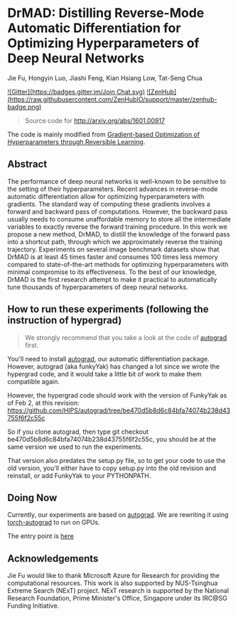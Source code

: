 # DrMAD: Distilling Reverse-Mode Automatic Differentiation for Optimizing Hyperparameters of Deep Neural Networks

Jie Fu, Hongyin Luo, Jiashi Feng, Kian Hsiang Low, Tat-Seng Chua

[![Gitter](https://badges.gitter.im/Join Chat.svg)](https://gitter.im/bigaidream/drmad?utm_source=badge&utm_medium=badge&utm_campaign=pr-badge&utm_content=badge)
[![ZenHub] (https://raw.githubusercontent.com/ZenHubIO/support/master/zenhub-badge.png)](https://zenhub.io)

> Source code for http://arxiv.org/abs/1601.00917

The code is mainly modified from [Gradient-based Optimization of Hyperparameters through Reversible Learning](https://github.com/HIPS/hypergrad/). 

## Abstract

The performance of deep neural networks is well-known to be sensitive to the setting of their hyperparameters. Recent advances in reverse-mode automatic differentiation allow for optimizing hyperparameters with gradients. The standard way of computing these gradients involves a forward and backward pass of computations. However, the backward pass usually needs to consume unaffordable memory to store all the intermediate variables to exactly reverse the forward training procedure. In this work we propose a new method, DrMAD, to distill the knowledge of the forward pass into a shortcut path, through which we approximately reverse the training trajectory. Experiments on several image benchmark datasets show that DrMAD is at least 45 times faster and consumes 100 times less memory compared to state-of-the-art methods for optimizing hyperparameters with minimal compromise to its effectiveness. To the best of our knowledge, DrMAD is the first research attempt to make it practical to automatically tune thousands of hyperparameters of deep neural networks.

## How to run these experiments (following the instruction of hypergrad)

> We strongly recommend that you take a look at the code of [autograd](https://github.com/HIPS/autograd) first. 

You'll need to install [autograd](https://github.com/HIPS/autograd), our automatic differentiation package.
However, autograd (aka funkyYak) has changed a lot since we wrote the hypergrad code, and it would take a little bit of work to make them compatible again.

However, the hypergrad code should work with the version of FunkyYak as of Feb 2, at this revision:
https://github.com/HIPS/autograd/tree/be470d5b8d6c84bfa74074b238d43755f6f2c55c

So if you clone autograd, then type
git checkout be470d5b8d6c84bfa74074b238d43755f6f2c55c,
you should be at the same version we used to run the experiments.

That version also predates the setup.py file, so to get your code to use the old version, you'll either have to copy setup.py into the old revision and reinstall, or add FunkyYak to your PYTHONPATH.

## Doing Now
Currently, our experiments are based on [autograd](https://github.com/HIPS/autograd). We are rewriting it using [torch-autograd](https://github.com/twitter/torch-autograd) to run on GPUs. 

The entry point is [here](https://github.com/bigaidream-projects/drmad/tree/master/hypergrad_lua)

## Acknowledgements
Jie Fu would like to thank Microsoft Azure for Research for providing the computational resources. This work is also supported by NUS-Tsinghua Extreme Search (NExT) project. NExT research is supported by the National Research Foundation, Prime Minister's Office, Singapore under its IRC@SG Funding Initiative.